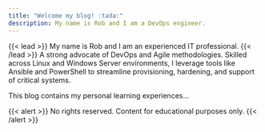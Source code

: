 ```yaml
---
title: "Welcome my blog! :tada:"
description: My name is Rob and I am a DevOps engineer.
---
```

{{< lead >}}
My name is Rob and I am an experienced IT professional.
{{< /lead >}}
A strong advocate of DevOps and Agile methodologies. Skilled across Linux and Windows Server environments, I leverage tools like Ansible and PowerShell to streamline provisioning, hardening, and support of critical systems.

This blog contains my personal learning experiences...

{{< alert >}}
No rights reserved. Content for educational purposes only.
{{< /alert >}}
